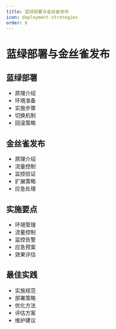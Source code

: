 ```yaml
---
title: 蓝绿部署与金丝雀发布
icon: deployment-strategies
order: 6
---
```


# 蓝绿部署与金丝雀发布

## 蓝绿部署
- 原理介绍
- 环境准备
- 实施步骤
- 切换机制
- 回滚策略

## 金丝雀发布
- 原理介绍
- 流量控制
- 监控验证
- 扩展策略
- 应急处理

## 实施要点
- 环境管理
- 流量控制
- 监控告警
- 应急预案
- 效果评估

## 最佳实践
- 实施规范
- 部署策略
- 优化方法
- 评估方案
- 维护建议
